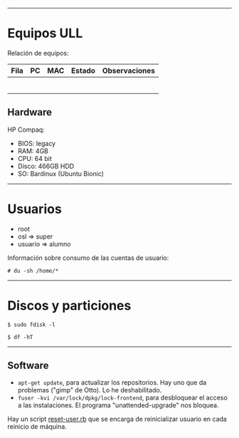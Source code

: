 
---
# Equipos ULL

Relación de equipos:

| Fila | PC | MAC               | Estado | Observaciones            |
| ---- | -- | ----------------- | ------ | ------------------------ |
|      |    |                   |        |                          |
|      |    |                   |        |                          |
|      |    |                   |        |                          |
|      |    |                   |        |                          |
|      |    |                   |        |                          |
|      |    |                   |        |                          |

## Hardware

HP Compaq:
* BIOS: legacy
* RAM: 4GB
* CPU: 64 bit
* Disco: 466GB HDD
* SO: Bardinux (Ubuntu Bionic)


---
# Usuarios

* root
* osl => super
* usuario => alumno

Información sobre consumo de las cuentas de usuario:
```
# du -sh /home/*
```

---
# Discos y particiones


```
$ sudo fdisk -l

```

```
$ df -hT
```

---
## Software

* `apt-get update`, para actualizar los repositorios. Hay uno que da problemas ("gimp" de Otto). Lo he deshabilitado.
* `fuser -kvi /var/lock/dpkg/lock-frontend`, para desbloquear el acceso a las instalaciones. El programa "unattended-upgrade" nos bloquea.

Hay un script [reset-user.rb](files/reset-user.rb) que se encarga de reinicializar usuario en cada reinicio de máquina.
